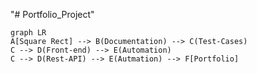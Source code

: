 "# Portfolio_Project" 
```mermaid
graph LR
A[Square Rect] --> B(Documentation) --> C(Test-Cases)
C --> D(Front-end) --> E(Automation)
C --> D(Rest-API) --> E(Autmation) --> F[Portfolio]

```
